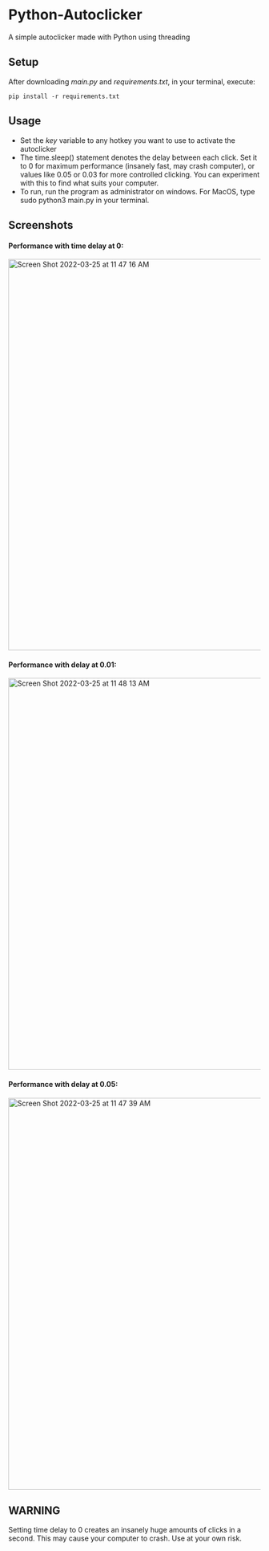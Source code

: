 # Python-Autoclicker
A simple autoclicker made with Python using threading

## Setup
After downloading *main.py* and *requirements.txt*, in your terminal, execute:
```
pip install -r requirements.txt 
```

## Usage
- Set the *key* variable to any hotkey you want to use to activate the autoclicker
- The time.sleep() statement denotes the delay between each click. Set it to 0 for maximum performance (insanely fast, may crash computer), or values like 0.05 or 0.03 for more controlled clicking. You can experiment with this to find what suits your computer.
- To run, run the program as administrator on windows. For MacOS, type sudo python3 main.py in your terminal.

## Screenshots
#### Performance with time delay at 0:
<img width="780" alt="Screen Shot 2022-03-25 at 11 47 16 AM" src="https://user-images.githubusercontent.com/75612147/160077183-14dc0ede-99c0-4f12-acfc-b6edfa966b0d.png">

#### Performance with delay at 0.01:
<img width="781" alt="Screen Shot 2022-03-25 at 11 48 13 AM" src="https://user-images.githubusercontent.com/75612147/160077300-9522f358-763d-46fb-942d-141095830451.png">

#### Performance with delay at 0.05:
<img width="781" alt="Screen Shot 2022-03-25 at 11 47 39 AM" src="https://user-images.githubusercontent.com/75612147/160077343-ee5f351d-d2f4-44b8-8d32-9f82eff5a0f4.png">

## WARNING
Setting time delay to 0 creates an insanely huge amounts of clicks in a second. This may cause your computer to crash. Use at your own risk.
